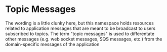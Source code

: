 # Topic Messages

The wording is a little clunky here, but this namespace holds resources related
to application messages that are meant to be broadcast to users subscribed to
topics. The term "topic messages" is used to differentate other messages
(e.g. web socket messages, SQS messages, etc.) from the domain-specific
messages of the application
